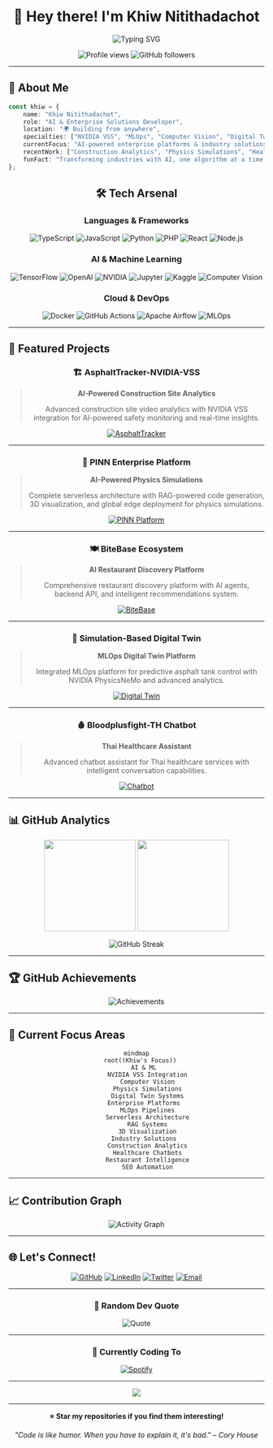 <div align="center">

# 🚀 Hey there! I'm Khiw Nitithadachot 

<img src="https://readme-typing-svg.herokuapp.com?font=Fira+Code&size=30&duration=3000&pause=1000&color=00D9FF&center=true&vCenter=true&width=600&lines=AI+%26+Full-Stack+Developer;Building+the+Future+with+Code;Innovation+Through+Technology" alt="Typing SVG" />

<p align="center">
  <img src="https://komarev.com/ghpvc/?username=khiwniti&label=Profile%20views&color=0e75b6&style=flat" alt="Profile views" />
  <img src="https://img.shields.io/github/followers/khiwniti?label=Followers&style=social" alt="GitHub followers" />
</p>

</div>

---

## 🎯 About Me

```typescript
const khiw = {
    name: "Khiw Nitithadachot",
    role: "AI & Enterprise Solutions Developer",
    location: "🌍 Building from anywhere",
    specialties: ["NVIDIA VSS", "MLOps", "Computer Vision", "Digital Twins"],
    currentFocus: "AI-powered enterprise platforms & industry solutions",
    recentWork: ["Construction Analytics", "Physics Simulations", "Healthcare AI"],
    funFact: "Transforming industries with AI, one algorithm at a time 🤖✨"
};
```

<div align="center">

## 🛠️ Tech Arsenal

### Languages & Frameworks
![TypeScript](https://img.shields.io/badge/TypeScript-007ACC?style=for-the-badge&logo=typescript&logoColor=white)
![JavaScript](https://img.shields.io/badge/JavaScript-F7DF1E?style=for-the-badge&logo=javascript&logoColor=black)
![Python](https://img.shields.io/badge/Python-3776AB?style=for-the-badge&logo=python&logoColor=white)
![PHP](https://img.shields.io/badge/PHP-777BB4?style=for-the-badge&logo=php&logoColor=white)
![React](https://img.shields.io/badge/React-20232A?style=for-the-badge&logo=react&logoColor=61DAFB)
![Node.js](https://img.shields.io/badge/Node.js-43853D?style=for-the-badge&logo=node.js&logoColor=white)

### AI & Machine Learning
![TensorFlow](https://img.shields.io/badge/TensorFlow-FF6F00?style=for-the-badge&logo=tensorflow&logoColor=white)
![OpenAI](https://img.shields.io/badge/OpenAI-412991?style=for-the-badge&logo=openai&logoColor=white)
![NVIDIA](https://img.shields.io/badge/NVIDIA-76B900?style=for-the-badge&logo=nvidia&logoColor=white)
![Jupyter](https://img.shields.io/badge/Jupyter-F37626?style=for-the-badge&logo=jupyter&logoColor=white)
![Kaggle](https://img.shields.io/badge/Kaggle-20BEFF?style=for-the-badge&logo=kaggle&logoColor=white)
![Computer Vision](https://img.shields.io/badge/Computer_Vision-FF6B6B?style=for-the-badge&logo=opencv&logoColor=white)

### Cloud & DevOps
![Docker](https://img.shields.io/badge/Docker-2496ED?style=for-the-badge&logo=docker&logoColor=white)
![GitHub Actions](https://img.shields.io/badge/GitHub_Actions-2088FF?style=for-the-badge&logo=github-actions&logoColor=white)
![Apache Airflow](https://img.shields.io/badge/Apache_Airflow-017CEE?style=for-the-badge&logo=apache-airflow&logoColor=white)
![MLOps](https://img.shields.io/badge/MLOps-4ECDC4?style=for-the-badge&logo=mlflow&logoColor=white)

</div>

---

## 🌟 Featured Projects

<div align="center">

### 🏗️ AsphaltTracker-NVIDIA-VSS
> **AI-Powered Construction Site Analytics**
> 
> Advanced construction site video analytics with NVIDIA VSS integration for AI-powered safety monitoring and real-time insights.

[![AsphaltTracker](https://img.shields.io/badge/🔗_Explore_Project-FF6B6B?style=for-the-badge)](https://github.com/khiwniti/AsphaltTracker-NVIDIA-VSS)

---

### 🧮 PINN Enterprise Platform
> **AI-Powered Physics Simulations**
> 
> Complete serverless architecture with RAG-powered code generation, 3D visualization, and global edge deployment for physics simulations.

[![PINN Platform](https://img.shields.io/badge/🔗_View_Platform-4ECDC4?style=for-the-badge)](https://github.com/khiwniti/pinn-enterprise-platform)

---

### 🍽️ BiteBase Ecosystem
> **AI Restaurant Discovery Platform**
> 
> Comprehensive restaurant discovery platform with AI agents, backend API, and intelligent recommendations system.

[![BiteBase](https://img.shields.io/badge/🔗_Explore_BiteBase-45B7D1?style=for-the-badge)](https://github.com/khiwniti/beta-bitebase-app)

---

### 🤖 Simulation-Based Digital Twin
> **MLOps Digital Twin Platform**
> 
> Integrated MLOps platform for predictive asphalt tank control with NVIDIA PhysicsNeMo and advanced analytics.

[![Digital Twin](https://img.shields.io/badge/🔗_Check_Platform-96CEB4?style=for-the-badge)](https://github.com/khiwniti/simulation-based-digital-twin)

---

### 🩸 Bloodplusfight-TH Chatbot
> **Thai Healthcare Assistant**
> 
> Advanced chatbot assistant for Thai healthcare services with intelligent conversation capabilities.

[![Chatbot](https://img.shields.io/badge/🔗_View_Assistant-FF9500?style=for-the-badge)](https://github.com/khiwniti/Bloodplusfight-TH-chatbot-assistant)

</div>

---

## 📊 GitHub Analytics

<div align="center">

<img height="180em" src="https://github-readme-stats.vercel.app/api?username=khiwniti&show_icons=true&theme=tokyonight&include_all_commits=true&count_private=true"/>
<img height="180em" src="https://github-readme-stats.vercel.app/api/top-langs/?username=khiwniti&layout=compact&langs_count=8&theme=tokyonight"/>

</div>

<div align="center">

![GitHub Streak](https://github-readme-streak-stats.herokuapp.com/?user=khiwniti&theme=tokyonight)

</div>

---

## 🏆 GitHub Achievements

<div align="center">

![Achievements](https://github-profile-trophy.vercel.app/?username=khiwniti&theme=tokyonight&no-frame=true&no-bg=false&margin-w=4)

</div>

---

## 🎯 Current Focus Areas

<div align="center">

```mermaid
mindmap
  root((Khiw's Focus))
    AI & ML
      NVIDIA VSS Integration
      Computer Vision
      Physics Simulations
      Digital Twin Systems
    Enterprise Platforms
      MLOps Pipelines
      Serverless Architecture
      RAG Systems
      3D Visualization
    Industry Solutions
      Construction Analytics
      Healthcare Chatbots
      Restaurant Intelligence
      SEO Automation
```

</div>

---

## 📈 Contribution Graph

<div align="center">

![Activity Graph](https://github-readme-activity-graph.vercel.app/graph?username=khiwniti&theme=tokyo-night&hide_border=true)

</div>

---

## 🌐 Let's Connect!

<div align="center">

[![GitHub](https://img.shields.io/badge/GitHub-100000?style=for-the-badge&logo=github&logoColor=white)](https://github.com/khiwniti)
[![LinkedIn](https://img.shields.io/badge/LinkedIn-0077B5?style=for-the-badge&logo=linkedin&logoColor=white)](https://linkedin.com/in/getintheq)
[![Twitter](https://img.shields.io/badge/Twitter-1DA1F2?style=for-the-badge&logo=twitter&logoColor=white)](https://twitter.com/khiwniti)
[![Email](https://img.shields.io/badge/Email-D14836?style=for-the-badge&logo=gmail&logoColor=white)](mailto:khiwniti@getintheq.space)
</div>

---

<div align="center">

### 💭 Random Dev Quote

![Quote](https://quotes-github-readme.vercel.app/api?type=horizontal&theme=tokyonight)

---

### 🎵 Currently Coding To

[![Spotify](https://spotify-github-profile.vercel.app/api/spotify-playing)](https://open.spotify.com/user/khiwniti)

---

<img src="https://capsule-render.vercel.app/api?type=waving&color=gradient&height=100&section=footer&text=Thanks%20for%20visiting!&fontSize=16&fontColor=fff&animation=twinkling&fontAlignY=75"/>

</div>

---

<div align="center">

**⭐ Star my repositories if you find them interesting!**

*"Code is like humor. When you have to explain it, it's bad." – Cory House*

</div>
